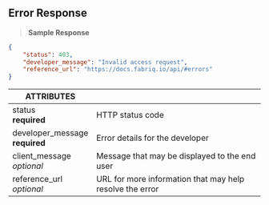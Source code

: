 ## Error Response

> **Sample Response**

```json
{
    "status": 403,
    "developer_message": "Invalid access request",
    "reference_url": "https://docs.fabriq.io/api/#errors"
}
```

ATTRIBUTES ||
---------------- | -----------  
status<br>**required**	| HTTP status code
developer_message<br>**required** | Error details for the developer
client_message<br>*optional* | Message that may be displayed to the end user
reference_url<br>*optional* | URL for more information that may help resolve the error
